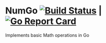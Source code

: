 # NumGo [![Build Status](https://travis-ci.org/Ch3ck/NumGo.svg?branch=master)](https://travis-ci.org/Ch3ck/NumGo) | [![Go Report Card](https://goreportcard.com/badge/github.com/Ch3ck/NumGo)](https://goreportcard.com/report/github.com/Ch3ck/NumGo)

Implements basic Math operations in Go
